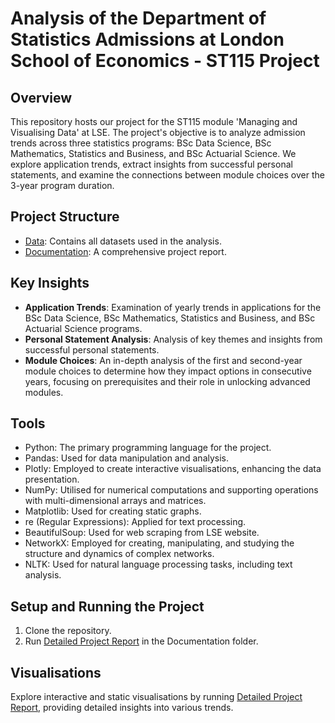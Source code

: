 # Analysis of the Department of Statistics Admissions at London School of Economics - ST115 Project

## Overview

This repository hosts our project for the ST115 module 'Managing and Visualising Data' at LSE. The project's objective is to analyze admission trends across three statistics programs: BSc Data Science, BSc Mathematics, Statistics and Business, and BSc Actuarial Science. We explore application trends, extract insights from successful personal statements, and examine the connections between module choices over the 3-year program duration.

## Project Structure

- [Data](data): Contains all datasets used in the analysis.
- [Documentation](Documentation): A comprehensive project report.

## Key Insights

- **Application Trends**: Examination of yearly trends in applications for the BSc Data Science, BSc Mathematics, Statistics and Business, and BSc Actuarial Science programs.
- **Personal Statement Analysis**: Analysis of key themes and insights from successful personal statements.
- **Module Choices**: An in-depth analysis of the first and second-year module choices to determine how they impact options in consecutive years, focusing on prerequisites and their role in unlocking advanced modules.

## Tools

- Python: The primary programming language for the project.
- Pandas: Used for data manipulation and analysis.
- Plotly: Employed to create interactive visualisations, enhancing the data presentation.
- NumPy: Utilised for numerical computations and supporting operations with multi-dimensional arrays and matrices.
- Matplotlib: Used for creating static graphs.
- re (Regular Expressions): Applied for text processing.
- BeautifulSoup: Used for web scraping from LSE website.
- NetworkX: Employed for creating, manipulating, and studying the structure and dynamics of complex networks.
- NLTK: Used for natural language processing tasks, including text analysis.

## Setup and Running the Project

1. Clone the repository.
2. Run [Detailed Project Report](Documentation/Final_Report.ipynb) in the Documentation folder.

## Visualisations

Explore interactive and static visualisations by running [Detailed Project Report](Documentation/Final_Report.ipynb), providing detailed insights into various trends.

